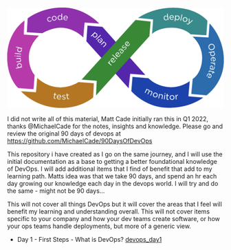 ![](attachments/Pasted%20image%2020220414124647.png)

I did not write all of this material, Matt Cade initially ran this in Q1 2022, thanks @MichaelCade for the notes, insights and knowledge. Please go and review the original 90 days of devops at https://github.com/MichaelCade/90DaysOfDevOps

This repository i have created as I go on the same journey, and I will use the initial documentation as a base  to getting a better foundational knowledge of DevOps. I will add additional items that I find of benefit that add to my learning path. Matts idea was that we take 90 days, and spend an hr each day growing our knowledge each day in the devops world.  I will try and do the same - might not be 90 days... 

This will not cover all things DevOps but it will cover the areas that I feel will benefit my learning and understanding overall.  This will not cover items specific to your company and how your dev teams create software, or how your ops teams handle deployments, but more of a generic view. 

- Day 1  - First Steps - What is DevOps?  [devops_day1](days/devops_day1.md)
